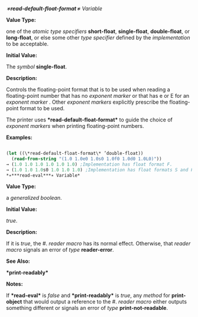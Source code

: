 *∗***read-default-float-format***∗ Variable* 



**Value Type:** 



one of the *atomic type specifiers* **short-float**, **single-float**, **double-float**, or **long-float**, or else some other *type specifier* defined by the *implementation* to be acceptable. 







 



 



**Initial Value:** 



The *symbol* **single-float**. 



**Description:** 



Controls the floating-point format that is to be used when reading a floating-point number that has no *exponent marker* or that has e or E for an *exponent marker* . Other *exponent markers* explicitly prescribe the floating-point format to be used. 



The printer uses **\*read-default-float-format\*** to guide the choice of *exponent markers* when printing floating-point numbers. 



**Examples:**
```lisp

(let ((\*read-default-float-format\* ’double-float)) 
  (read-from-string "(1.0 1.0e0 1.0s0 1.0f0 1.0d0 1.0L0)")) 
→ (1.0 1.0 1.0 1.0 1.0 1.0) ;Implementation has float format F. 
→ (1.0 1.0 1.0s0 1.0 1.0 1.0) ;Implementation has float formats S and F. → (1.0d0 1.0d0 1.0 1.0 1.0d0 1.0d0) ;Implementation has float formats F and D. → (1.0d0 1.0d0 1.0s0 1.0 1.0d0 1.0d0) ;Implementation has float formats S, F, D. → (1.0d0 1.0d0 1.0 1.0 1.0d0 1.0L0) ;Implementation has float formats F, D, L. → (1.0d0 1.0d0 1.0s0 1.0 1.0d0 1.0L0) ;Implementation has formats S, F, D, L. 
*∗***read-eval***∗ Variable* 
```
**Value Type:** 



a *generalized boolean*. 



**Initial Value:** 



*true*. 



**Description:** 



If it is *true*, the #. *reader macro* has its normal effect. Otherwise, that *reader macro* signals an error of *type* **reader-error**. 



**See Also:** 



**\*print-readably\*** 



**Notes:** 



If **\*read-eval\*** is *false* and **\*print-readably\*** is *true*, any *method* for **print-object** that would output a reference to the #. *reader macro* either outputs something different or signals an error of *type* **print-not-readable**. 







 



 



